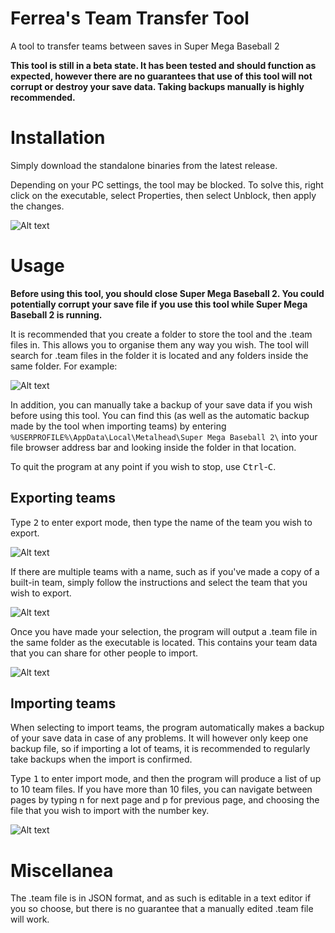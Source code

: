 # Ferrea's Team Transfer Tool
A tool to transfer teams between saves in Super Mega Baseball 2

**This tool is still in a beta state. It has been tested and should function as expected, however there are no guarantees that use of this tool will not corrupt or destroy your save data. Taking backups manually is highly recommended.**

# Installation
Simply download the standalone binaries from the latest release.

Depending on your PC settings, the tool may be blocked. To solve this, right click on the executable, select Properties, then select Unblock, then apply the changes.

![Alt text](https://raw.githubusercontent.com/JudgeZarbi/smb2-team-transfer-tool/master/images/image1.png)

# Usage

**Before using this tool, you should close Super Mega Baseball 2. You could potentially corrupt your save file if you use this tool while Super Mega Baseball 2 is running.**

It is recommended that you create a folder to store the tool and the .team files in. This allows you to organise them any way you wish. The tool will search for .team files in the folder it is located and any folders inside the same folder. For example:

![Alt text](https://raw.githubusercontent.com/JudgeZarbi/smb2-team-transfer-tool/master/images/image2.png)

In addition, you can manually take a backup of your save data if you wish before using this tool. You can find this (as well as the automatic backup made by the tool when importing teams) by entering `%USERPROFILE%\AppData\Local\Metalhead\Super Mega Baseball 2\` into your file browser address bar and looking inside the folder in that location.

To quit the program at any point if you wish to stop, use <kbd>Ctrl</kbd>-<kbd>C</kbd>.

## Exporting teams
Type <kbd>2</kbd> to enter export mode, then type the name of the team you wish to export.

![Alt text](https://raw.githubusercontent.com/JudgeZarbi/smb2-team-transfer-tool/master/images/image3.png)

If there are multiple teams with a name, such as if you've made a copy of a built-in team, simply follow the instructions and select the team that you wish to export.

![Alt text](https://raw.githubusercontent.com/JudgeZarbi/smb2-team-transfer-tool/master/images/image4.png)

Once you have made your selection, the program will output a .team file in the same folder as the executable is located. This contains your team data that you can share for other people to import.

![Alt text](https://raw.githubusercontent.com/JudgeZarbi/smb2-team-transfer-tool/master/images/image5.png)

## Importing teams
When selecting to import teams, the program automatically makes a backup of your save data in case of any problems. It will however only keep one backup file, so if importing a lot of teams, it is recommended to regularly take backups when the import is confirmed.

Type <kbd>1</kbd> to enter import mode, and then the program will produce a list of up to 10 team files. If you have more than 10 files, you can navigate between pages by typing n for next page and p for previous page, and choosing the file that you wish to import with the number key.

![Alt text](https://raw.githubusercontent.com/JudgeZarbi/smb2-team-transfer-tool/master/images/image6.png)

# Miscellanea
The .team file is in JSON format, and as such is editable in a text editor if you so choose, but there is no guarantee that a manually edited .team file will work.
